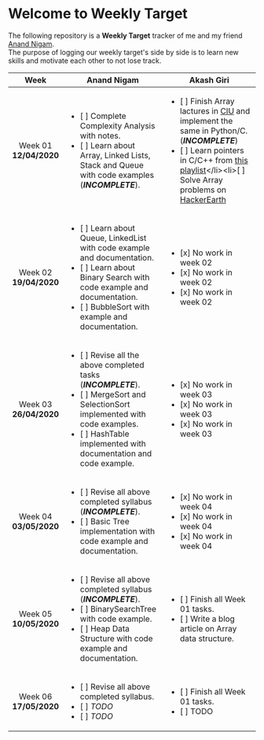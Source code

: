 
# Welcome to Weekly Target

The following repository is a **Weekly Target** tracker of me and my friend [Anand Nigam](https://github.com/anand2nigam). <br>
The purpose of logging our weekly target's side by side is to learn new skills and motivate each other to not lose track.

| Week | Anand Nigam | Akash Giri |
| :-------------: | ------------------- | -------------------------- |
| Week 01 <br>  **12/04/2020**| <ul><li>[ ] Complete Complexity Analysis with notes. </li><li>[ ] Learn about Array, Linked Lists, Stack and Queue with code examples (_**INCOMPLETE**_). </li></ul> | <ul><li>[ ] Finish Array lactures in [CIU](https://github.com/jwasham/coding-interview-university#arrays) and implement the same in Python/C. (_**INCOMPLETE**_)</li><li>[ ] Learn pointers in C/C++ from [this playlist](https://www.youtube.com/playlist?list=PL2_aWCzGMAwLZp6LMUKI3cc7pgGsasm2_)</li><li>[ ] Solve Array problems on [HackerEarth](https://www.hackerearth.com/practice/data-structures/arrays/1-d/practice-problems/)</li></ul> |
| Week 02 <br>  **19/04/2020**| <ul><li>[ ] Learn about Queue, LinkedList with code example and documentation. </li><li>[ ] Learn about Binary Search with code example and documentation. </li><li>[ ] BubbleSort with example and documentation. </li></ul> | <ul><li>[x] No work in week 02</li><li>[x] No work in week 02</li><li>[x] No work in week 02</li></ul> |
| Week 03 <br>  **26/04/2020**| <ul><li>[ ] Revise all the above completed tasks (_**INCOMPLETE**_). </li><li>[ ] MergeSort and SelectionSort implemented with code examples. </li><li>[ ] HashTable implemented with documentation and code example. </li></ul> | <ul><li>[x] No work in week 03</li><li>[x] No work in week 03</li><li>[x] No work in week 03</li></ul> |
| Week 04 <br>  **03/05/2020**| <ul><li>[ ] Revise all above completed syllabus (_**INCOMPLETE**_). </li><li>[ ] Basic Tree implementation with code example and documentation. </li></ul> | <ul><li>[x] No work in week 04</li><li>[x] No work in week 04</li><li>[x] No work in week 04</li></ul> |
| Week 05 <br>  **10/05/2020**| <ul><li>[ ] Revise all above completed syllabus (_**INCOMPLETE**_). </li><li>[ ] BinarySearchTree with code example.</li><li>[ ] Heap Data Structure with code example and documentation.</li></ul> | <ul><li>[ ] Finish all Week 01 tasks.</li><li>[ ] Write a blog article on Array data structure.</li></ul> |
| Week 06 <br>  **17/05/2020**| <ul><li>[ ] Revise all above completed syllabus. </li><li>[ ] _TODO_</li><li>[ ] _TODO_</li></ul> | <ul><li>[ ] Finish all Week 01 tasks.</li><li>[ ] TODO</li></ul> |
